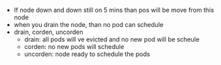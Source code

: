 

- If node down and down still on 5 mins than pos will be move from this node
- when you drain the node, than no pod can schedule
- drain, corden, uncorden
    - drain: all pods will ve evicted and no new pod will be scheule
    - corden: no new pods will schedule
    - uncorden: node ready to schedule the pods 